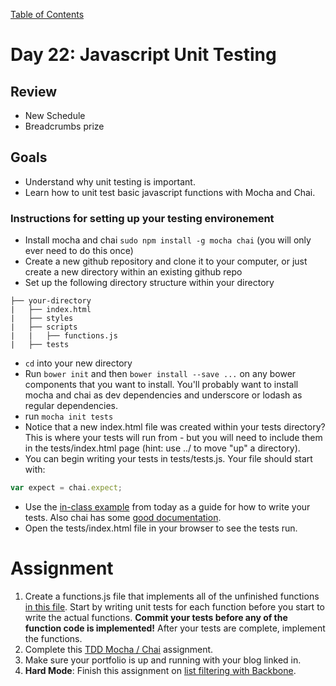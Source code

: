 [Table of Contents](/README.md)

# Day 22: Javascript Unit Testing

## Review
- New Schedule
- Breadcrumbs prize

## Goals
- Understand why unit testing is important.
- Learn how to unit test basic javascript functions with Mocha and Chai.

### Instructions for setting up your testing environement
- Install mocha and chai `sudo npm install -g mocha chai` (you will only ever need to do this once)
- Create a new github repository and clone it to your computer, or just create a new directory within an existing github repo
- Set up the following directory structure within your directory
```
├── your-directory
|   ├── index.html
|	├── styles
|	├── scripts
|   |	├── functions.js
|	├── tests
```
- `cd` into your new directory
- Run `bower init` and then `bower install --save ...` on any bower components that you want to install. You'll probably want to install mocha and chai as dev dependencies and underscore or lodash as regular dependencies.
- run `mocha init tests`
- Notice that a new index.html file was created within your tests directory? This is where your tests will run from - but you will need to include them in the tests/index.html page (hint: use ../ to move "up" a directory).
- You can begin writing your tests in tests/tests.js. Your file should start with:
```js
var expect = chai.expect;
```
- Use the [in-class example](/day-22/in-class/unit-testing-intro) from today as a guide for how to write your tests. Also chai has some [good documentation](http://chaijs.com/api/bdd/).
- Open the tests/index.html file in your browser to see the tests run.


# Assignment
1. Create a functions.js file that implements all of the unfinished functions [in this file](https://github.com/theironyard/js-assignments/blob/master/js-functions-practice/exercises-1.js). Start by writing unit tests for each function before you start to write the actual functions. **Commit your tests before any of the function code is implemented!** After your tests are complete, implement the functions.
2. Complete this [TDD Mocha / Chai](https://github.com/theironyard/js-assignments/tree/master/tdd-mocha-chai-1) assignment.
3. Make sure your portfolio is up and running with your blog linked in.
4. **Hard Mode**: Finish this assignment on [list filtering with Backbone](https://github.com/theironyard/js-assignments/tree/master/list-filtering-backbone-view).